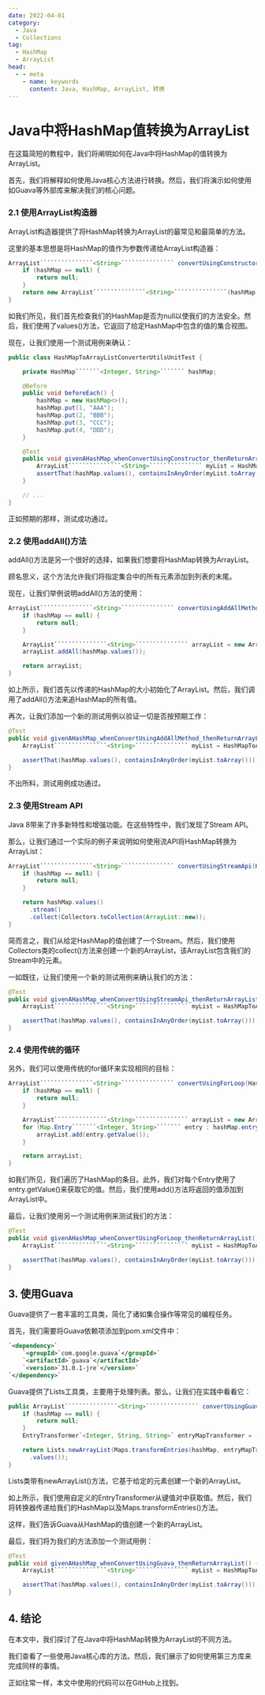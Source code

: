 ```yaml
---
date: 2022-04-01
category:
  - Java
  - Collections
tag:
  - HashMap
  - ArrayList
head:
  - - meta
    - name: keywords
      content: Java, HashMap, ArrayList, 转换
---
```

# Java中将HashMap值转换为ArrayList

在这篇简短的教程中，我们将阐明如何在Java中将HashMap的值转换为ArrayList。

首先，我们将解释如何使用Java核心方法进行转换。然后，我们将演示如何使用如Guava等外部库来解决我们的核心问题。

### 2.1 使用ArrayList构造器
ArrayList构造器提供了将HashMap转换为ArrayList的最常见和最简单的方法。

这里的基本思想是将HashMap的值作为参数传递给ArrayList构造器：

```java
ArrayList```````````````<String>``````````````` convertUsingConstructor(HashMap```````<Integer, String>``````` hashMap) {
    if (hashMap == null) {
        return null;
    }
    return new ArrayList```````````````<String>```````````````(hashMap.values());
}
```

如我们所见，我们首先检查我们的HashMap是否为null以使我们的方法安全。然后，我们使用了values()方法，它返回了给定HashMap中包含的值的集合视图。

现在，让我们使用一个测试用例来确认：

```java
public class HashMapToArrayListConverterUtilsUnitTest {

    private HashMap```````<Integer, String>``````` hashMap;

    @Before
    public void beforeEach() {
        hashMap = new HashMap<>();
        hashMap.put(1, "AAA");
        hashMap.put(2, "BBB");
        hashMap.put(3, "CCC");
        hashMap.put(4, "DDD");
    }

    @Test
    public void givenAHashMap_whenConvertUsingConstructor_thenReturnArrayList() {
        ArrayList```````````````<String>``````````````` myList = HashMapToArrayListConverterUtils.convertUsingConstructor(hashMap);
        assertThat(hashMap.values(), containsInAnyOrder(myList.toArray()));
    }

    // ...
}
```

正如预期的那样，测试成功通过。

### 2.2 使用addAll()方法
addAll()方法是另一个很好的选择，如果我们想要将HashMap转换为ArrayList。

顾名思义，这个方法允许我们将指定集合中的所有元素添加到列表的末尾。

现在，让我们举例说明addAll()方法的使用：

```java
ArrayList```````````````<String>``````````````` convertUsingAddAllMethod(HashMap```````<Integer, String>``````` hashMap) {
    if (hashMap == null) {
        return null;
    }

    ArrayList```````````````<String>``````````````` arrayList = new ArrayList```````````````<String>```````````````(hashMap.size());
    arrayList.addAll(hashMap.values());

    return arrayList;
}
```

如上所示，我们首先以传递的HashMap的大小初始化了ArrayList。然后，我们调用了addAll()方法来追HashMap的所有值。

再次，让我们添加一个新的测试用例以验证一切是否按预期工作：

```java
@Test
public void givenAHashMap_whenConvertUsingAddAllMethod_thenReturnArrayList() {
    ArrayList```````````````<String>``````````````` myList = HashMapToArrayListConverterUtils.convertUsingAddAllMethod(hashMap);

    assertThat(hashMap.values(), containsInAnyOrder(myList.toArray()));
}
```

不出所料，测试用例成功通过。

### 2.3 使用Stream API
Java 8带来了许多新特性和增强功能。在这些特性中，我们发现了Stream API。

那么，让我们通过一个实际的例子来说明如何使用流API将HashMap转换为ArrayList：

```java
ArrayList```````````````<String>``````````````` convertUsingStreamApi(HashMap```````<Integer, String>``````` hashMap) {
    if (hashMap == null) {
        return null;
    }

    return hashMap.values()
      .stream()
      .collect(Collectors.toCollection(ArrayList::new));
}
```

简而言之，我们从给定HashMap的值创建了一个Stream。然后，我们使用Collectors类的collect()方法来创建一个新的ArrayList，该ArrayList包含我们的Stream中的元素。

一如既往，让我们使用一个新的测试用例来确认我们的方法：

```java
@Test
public void givenAHashMap_whenConvertUsingStreamApi_thenReturnArrayList() {
    ArrayList```````````````<String>``````````````` myList = HashMapToArrayListConverterUtils.convertUsingStreamApi(hashMap);

    assertThat(hashMap.values(), containsInAnyOrder(myList.toArray()));
}
```

### 2.4 使用传统的循环
另外，我们可以使用传统的for循环来实现相同的目标：

```java
ArrayList```````````````<String>``````````````` convertUsingForLoop(HashMap```````<Integer, String>``````` hashMap) {
    if (hashMap == null) {
        return null;
    }

    ArrayList```````````````<String>``````````````` arrayList = new ArrayList```````````````<String>```````````````(hashMap.size());
    for (Map.Entry```````<Integer, String>``````` entry : hashMap.entrySet()) {
        arrayList.add(entry.getValue());
    }

    return arrayList;
}
```

如我们所见，我们遍历了HashMap的条目。此外，我们对每个Entry使用了entry.getValue()来获取它的值。然后，我们使用add()方法将返回的值添加到ArrayList中。

最后，让我们使用另一个测试用例来测试我们的方法：

```java
@Test
public void givenAHashMap_whenConvertUsingForLoop_thenReturnArrayList() {
    ArrayList```````````````<String>``````````````` myList = HashMapToArrayListConverterUtils.convertUsingForLoop(hashMap);

    assertThat(hashMap.values(), containsInAnyOrder(myList.toArray()));
}
```

## 3. 使用Guava
Guava提供了一套丰富的工具类，简化了诸如集合操作等常见的编程任务。

首先，我们需要将Guava依赖项添加到pom.xml文件中：

```xml
`<dependency>`
    `<groupId>`com.google.guava`</groupId>`
    `<artifactId>`guava`</artifactId>`
    `<version>`31.0.1-jre`</version>`
`</dependency>`
```

Guava提供了Lists工具类，主要用于处理列表。那么，让我们在实践中看看它：

```java
public ArrayList```````````````<String>``````````````` convertUsingGuava(HashMap```````<Integer, String>``````` hashMap) {
    if (hashMap == null) {
        return null;
    }
    EntryTransformer`<Integer, String, String>` entryMapTransformer = (key, value) -> value;

    return Lists.newArrayList(Maps.transformEntries(hashMap, entryMapTransformer)
      .values());
}
```

Lists类带有newArrayList()方法，它基于给定的元素创建一个新的ArrayList。

如上所示，我们使用自定义的EntryTransformer从键值对中获取值。然后，我们将转换器传递给我们的HashMap以及Maps.transformEntries()方法。

这样，我们告诉Guava从HashMap的值创建一个新的ArrayList。

最后，我们将为我们的方法添加一个测试用例：

```java
@Test
public void givenAHashMap_whenConvertUsingGuava_thenReturnArrayList() {
    ArrayList```````````````<String>``````````````` myList = HashMapToArrayListConverterUtils.convertUsingGuava(hashMap);

    assertThat(hashMap.values(), containsInAnyOrder(myList.toArray()));
}
```

## 4. 结论
在本文中，我们探讨了在Java中将HashMap转换为ArrayList的不同方法。

我们查看了一些使用Java核心库的方法。然后，我们展示了如何使用第三方库来完成同样的事情。

正如往常一样，本文中使用的代码可以在GitHub上找到。